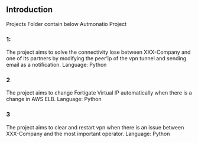 ## Introduction
Projects Folder contain below Autmonatio Project

### 1:
The project aims to solve the connectivity lose between XXX-Company and one of its partners by modifying the peer’ip of the vpn tunnel and sending email as a notification.
Language: Python 

### 2
The project aims to change Fortigate Virtual IP automatically when there is a change in AWS ELB.
Language: Python

### 3
The project aims to clear and restart vpn when there is an issue between XXX-Company and the most important operator. 
Language: Python




